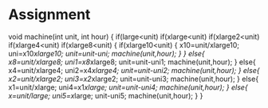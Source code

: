 # Assignment
void machine(int unit, int hour)
{
if(large<unit)
 if(xlarge<unit)
    if(xlarge2<unit)
       if(xlarge4<unit)
          if(xlarge8<unit)
          {
             if(xlarge10<unit)
                {
                  x10=unit/xlarge10;
                  uni=x10*xlarge10;
                  unit=unit-uni;
                  machine(unit,hour);
                }
          }
          else{
              x8=unit/xlarge8;
              uni1=x8*xlarge8;
              unit=unit-uni1;
              machine(unit,hour);
          }
      else{
          x4=unit/xlarge4;
          uni2=x4*xlarge4;
          unit=unit-uni2;
          machine(unit,hour);
      }
     else{
         x2=unit/xlarge2;
         uni3=x2*xlarge2;
         unit=unit-uni3;
         machine(unit,hour);
         }
     else{
         x1=unit/xlarge;
         uni4=x1*xlarge;
         unit=unit-uni4;
         machine(unit,hour);
     }
     else{
         x=unit/large;
         uni5=x*large;
         unit-uni5;
         machine(unit,hour);
     }
     }
